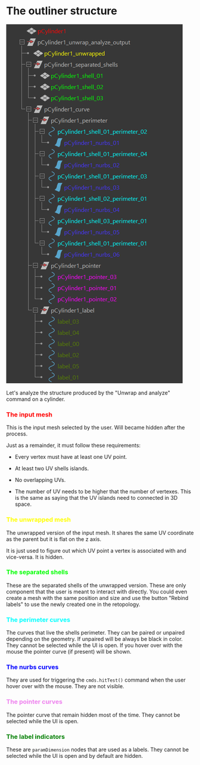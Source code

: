 # The outliner structure

![DAG_structure.png](./media/DAG_structure.png)

Let's analyze the structure produced by the "Unwrap and analyze" command on a cylinder.

### <span style="color:red;">The input mesh</span>

This is the input mesh selected by the user. Will became hidden after the process.

Just as a remainder, it must follow these requirements:

- Every vertex must have at least one UV point.

- At least two UV shells islands.

- No overlapping UVs.

- The number of UV needs to be higher that the number of vertexes. This is the same as saying that the UV islands need to connected in 3D space.

### <span style="color:yellow;">The unwrapped mesh</span>

The unwrapped version of the input mesh. It shares the same UV coordinate as the parent but it is flat on the z axis.

It is just used to figure out which UV point a vertex is associated with and vice-versa. It is hidden.

### <span style="color:lime;">The separated shells</span>

These are the separated shells of the unwrapped version. These are only component that the user is meant to interact with directly. You could even create a mesh with the same position and size and use the button "Rebind labels" to use the newly created one in the retopology.

### <span style="color:Cyan;">The perimeter curves</span>

The curves that live the shells perimeter. They can be paired or unpaired depending on the geometry. If unpaired will be always be black in color. They cannot be selected while the UI is open. If you hover over with the mouse the pointer curve (if present) will be shown.

### <span style="color:blue;">The nurbs curves</span>

They are used for triggering the `cmds.hitTest()` command when the user hover over with the mouse. They are not visible. 

### <span style="color:violet;">The pointer curves</span>

The pointer curve that remain hidden most of the time. They cannot be selected while the UI is open.

### <span style="color:green;">The label indicators</span>

These are `paramDimension` nodes that are used as a labels. They cannot be selected while the UI is open and by default are hidden.
